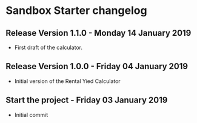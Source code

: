# Sandbox Starter changelog

## Release Version 1.1.0 - Monday 14 January 2019

- First draft of the calculator.

## Release Version 1.0.0 - Friday 04 January 2019

- Initial version of the Rental Yied Calculator

## Start the project - Friday 03 January 2019

- Initial commit